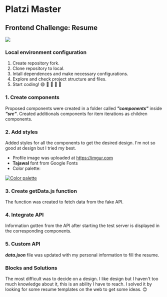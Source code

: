 # Platzi Master
## Frontend Challenge: Resume

<!-- ### Visit site: https://gabydigrazia.github.io/react-resume/ -->
![](https://i.imgur.com/y7OpJdW.png)

### Local environment configuration
1. Create repository fork.
2. Clone repository to local.
4. Intall dependences and make necessary configurations.
5. Explore and check project structure and files.
6. Start coding! :smile: :smiling_face_with_three_hearts: :heartbeat: :heartbeat: :heartbeat:


###  1. Create components
Proposed components were created in a folder called ***"components"*** inside ***"src"***. Created additionals components for item iterations as children components.

### 2. Add styles
Added styles for all the components to get the desired design. I'm not so good at design but I tried my best.
- Profile image was uploaded at https://imgur.com
- **Tajawal** font from Google Fonts
- Color palette:

[![Color palette](https://i.imgur.com/U74IjOu.png "Color palette")](http://https://i.imgur.com/U74IjOu.png "Color palette")

### 3. Create getData.js function
The function was created to fetch data from the fake API.

### 4. Integrate API
Information gotten from the API after starting the test server is displayed in the corresponding components.

### 5. Custom API
***data.json*** file was updated with my personal information to fill the resume.

### Blocks and Solutions

The most difficult was to decide on a design. I like design but I haven't too much knowledge about it, this is an ability I have to reach.
I solved it by looking for some resume templates on the web to get some ideas. :blush:



